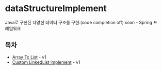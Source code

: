 # dataStructureImplement
Java로 구현된 다양한 데이터 구조를 구현.(code completion off)
soon - Spring 프레임워크

## 목차
- [Array To List](https://github.com/Allaccept12/dataStructureImplement/tree/main/dataStructureImplement/src/collection) - v1
- [Custom LinkedList Implement](https://github.com/Allaccept12/dataStructureImplement/blob/main/src/collection/ImplementLinkedList.java) - v1

